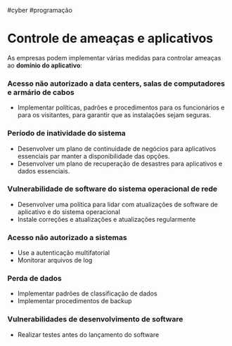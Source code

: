 #cyber #programação 
# Controle de ameaças e aplicativos

As empresas podem implementar várias medidas para controlar ameaças ao **domínio do aplicativo**:

### Acesso não autorizado a data centers, salas de computadores e armário de cabos

- Implementar políticas, padrões e procedimentos para os funcionários e para os visitantes, para garantir que as instalações sejam seguras.

### Período de inatividade do sistema

- Desenvolver um plano de continuidade de negócios para aplicativos essenciais par manter a disponibilidade das opções.
- Desenvolver um plano de recuperação de desastres para aplicativos e dados essenciais.

### Vulnerabilidade de software do sistema operacional de rede

- Desenvolver uma política para lidar com atualizações de software de aplicativo e do sistema operacional
- Instale correções e atualizações e atualizações regularmente

### Acesso não autorizado a sistemas

- Use a autenticação multifatorial
- Monitorar arquivos de log

### Perda de dados

- Implementar padrões de classificação de dados
- Implementar procedimentos de backup

### Vulnerabilidades de desenvolvimento de software

- Realizar testes antes do lançamento do software



















